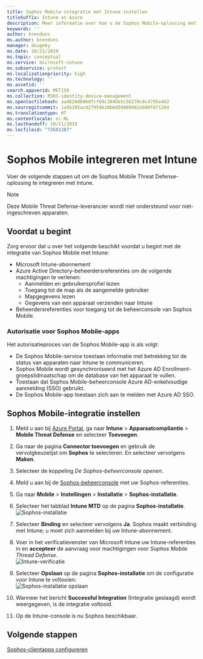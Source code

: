 ```yaml
---
title: Sophos Mobile-integratie met Intune instellen
titleSuffix: Intune on Azure
description: Meer informatie over hoe u de Sophos Mobile-oplossing met Microsoft Intune instelt om de toegang van mobiele apparaten tot uw bedrijfsresources te beheren.
keywords: ''
author: brenduns
ms.author: brenduns
manager: dougeby
ms.date: 10/21/2019
ms.topic: conceptual
ms.service: microsoft-intune
ms.subservice: protect
ms.localizationpriority: high
ms.technology: ''
ms.assetid: ''
search.appverid: MET150
ms.collection: M365-identity-device-management
ms.openlocfilehash: aad6268606dfcf69c304bb5c5b270c8c4795e4b2
ms.sourcegitcommit: 1a5b185acd27954b10b6d59409d82eb80fd71284
ms.translationtype: HT
ms.contentlocale: nl-NL
ms.lasthandoff: 10/21/2019
ms.locfileid: "72681287"
---
```

# <a name="integrate-sophos-mobile-with-intune"></a>Sophos Mobile integreren met Intune  

Voer de volgende stappen uit om de Sophos Mobile Threat Defense-oplossing te integreren met Intune.  

> [!NOTE]
> Deze Mobile Threat Defense-leverancier wordt niet ondersteund voor niet-ingeschreven apparaten.

## <a name="before-you-begin"></a>Voordat u begint  

Zorg ervoor dat u over het volgende beschikt voordat u begint met de integratie van Sophos Mobile met Intune:  
- Microsoft Intune-abonnement  
- Azure Active Directory-beheerdersreferenties om de volgende machtigingen te verlenen:  
  - Aanmelden en gebruikersprofiel lezen  
  - Toegang tot de map als de aangemelde gebruiker  
  - Mapgegevens lezen  
  - Gegevens van een apparaat verzenden naar Intune  
- Beheerdersreferenties voor toegang tot de beheerconsole van Sophos Mobile.  


### <a name="sophos-mobile-app-authorization"></a>Autorisatie voor Sophos Mobile-apps  
  
Het autorisatieproces van de Sophos Mobile-app is als volgt:  
- De Sophos Mobile-service toestaan informatie met betrekking tot de status van apparaten naar Intune te communiceren.  
- Sophos Mobile wordt gesynchroniseerd met het Azure AD Enrollment-groepslidmaatschap om de database van het apparaat te vullen.  
- Toestaan dat Sophos Mobile-beheerconsole Azure AD-enkelvoudige aanmelding (SSO) gebruikt.  
- De Sophos Mobile-app toestaan zich aan te melden met Azure AD SSO.  


## <a name="to-set-up-sophos-mobile-integration"></a>Sophos Mobile-integratie instellen  

1. Meld u aan bij [Azure Portal]( https://portal.azure.com/), ga naar **Intune** > **Apparaatcompliantie** > **Mobile Threat Defense** en selecteer **Toevoegen**.  
2. Ga naar de pagina **Connector toevoegen** en gebruik de vervolgkeuzelijst om **Sophos** te selecteren. En selecteer vervolgens **Maken**.  
3. Selecteer de koppeling *De Sophos-beheerconsole openen*.  
4. Meld u aan bij de [Sophos-beheerconsole](https://central.sophos.com/) met uw Sophos-referenties.  
5. Ga naar **Mobile** > **Instellingen** > **Installatie** > **Sophos-installatie**.  
6. Selecteer het tabblad **Intune MTD** op de pagina **Sophos-installatie**.  
   ![Sophos-installatie](./media/sophos-mtd-connector-integration/sophos-setup.png) 
 
7. Selecteer **Binding** en selecteer vervolgens **Ja**. Sophos maakt verbinding met Intune; u moet zich aanmelden bij uw Intune-abonnement. 
8. Voer in het verificatievenster van Microsoft Intune uw Intune-referenties in en **accepteer** de aanvraag voor machtigingen voor *Sophos Mobile Thread Defense*.  
   ![Intune-verificatie](./media/sophos-mtd-connector-integration/intune-authentication.png)

9. Selecteer **Opslaan** op de pagina **Sophos-installatie** om de configuratie voor Intune te voltooien:  
   ![Sophos-installatie opslaan](./media/sophos-mtd-connector-integration/save-sophos-configuration.png)  

1. Wanneer het bericht **Successful Integration** (Integratie geslaagd) wordt weergegeven, is de integratie voltooid.  
1. Op de Intune-console is nu Sophos beschikbaar.  


## <a name="next-steps"></a>Volgende stappen  
[Sophos-clientapps configureren](mtd-apps-ios-app-configuration-policy-add-assign.md)
